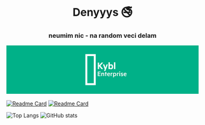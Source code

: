 <h1 align="center"> Denyyys 🚭</h1>
<h3 align="center">neumim nic - na random veci delam</h3>

[![kybl_enterprise](logo1_small.png)](https://kyblent.eu)

[![Readme Card](https://github-readme-stats.vercel.app/api/pin/?username=denyyys&repo=skerocalc&theme=gotham)](https://github.com/denyyys/skerocalc)
[![Readme Card](https://github-readme-stats.vercel.app/api/pin/?username=denyyys&repo=kyblRTOS&theme=gotham)](https://github.com/denyyys/kyblRTOS)

![Top Langs](https://github-readme-stats.vercel.app/api/top-langs/?username=denyyys&hide=html&layout=compact&theme=gotham)
![GitHub stats](https://github-readme-stats.vercel.app/api?username=denyyys&theme=gotham&hide=stars)
